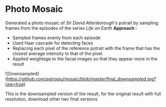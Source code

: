 # **Photo Mosaic**
Generated a photo mosaic of _Sir David Attenborough's_ potrait by sampling frames from the episodes of the series _Life on Earth_
**Approach :**

* Sampled frames evenly from each episode 
* Used Haar cascade for detecting faces
* Replacing each pixel of the reference potrait with the frame that has the closest average intensity to that of the pixel.
* Applied weightage to the facial images so that they appear more in the result

![Downsampled] (https://github.com/astropiu/mosaic/blob/master/final_downsampled.jpg?raw=true)


This is the downsampled version of the result, for the original result with full resolution, download other two final versions
